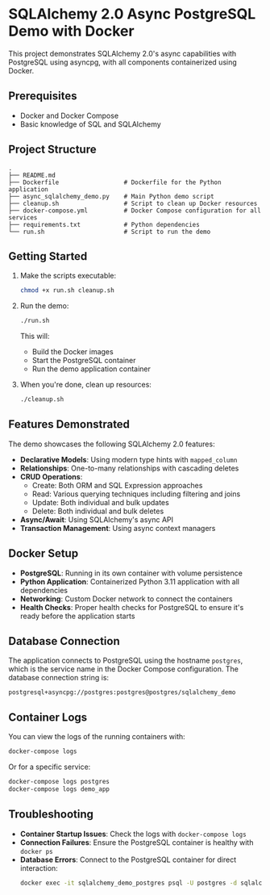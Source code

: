 # SQLAlchemy 2.0 Async PostgreSQL Demo with Docker

This project demonstrates SQLAlchemy 2.0's async capabilities with PostgreSQL using asyncpg, with all components containerized using Docker.

## Prerequisites

- Docker and Docker Compose
- Basic knowledge of SQL and SQLAlchemy

## Project Structure

```
.
├── README.md
├── Dockerfile                  # Dockerfile for the Python application
├── async_sqlalchemy_demo.py    # Main Python demo script
├── cleanup.sh                  # Script to clean up Docker resources
├── docker-compose.yml          # Docker Compose configuration for all services
├── requirements.txt            # Python dependencies
└── run.sh                      # Script to run the demo
```

## Getting Started

1. Make the scripts executable:

   ```bash
   chmod +x run.sh cleanup.sh
   ```

2. Run the demo:

   ```bash
   ./run.sh
   ```

   This will:
   - Build the Docker images
   - Start the PostgreSQL container
   - Run the demo application container

3. When you're done, clean up resources:

   ```bash
   ./cleanup.sh
   ```

## Features Demonstrated

The demo showcases the following SQLAlchemy 2.0 features:

- **Declarative Models**: Using modern type hints with `mapped_column`
- **Relationships**: One-to-many relationships with cascading deletes
- **CRUD Operations**:
  - Create: Both ORM and SQL Expression approaches
  - Read: Various querying techniques including filtering and joins
  - Update: Both individual and bulk updates
  - Delete: Both individual and bulk deletes
- **Async/Await**: Using SQLAlchemy's async API
- **Transaction Management**: Using async context managers

## Docker Setup

- **PostgreSQL**: Running in its own container with volume persistence
- **Python Application**: Containerized Python 3.11 application with all dependencies
- **Networking**: Custom Docker network to connect the containers
- **Health Checks**: Proper health checks for PostgreSQL to ensure it's ready before the application starts

## Database Connection

The application connects to PostgreSQL using the hostname `postgres`, which is the service name in the Docker Compose configuration. The database connection string is:

```
postgresql+asyncpg://postgres:postgres@postgres/sqlalchemy_demo
```

## Container Logs

You can view the logs of the running containers with:

```bash
docker-compose logs
```

Or for a specific service:

```bash
docker-compose logs postgres
docker-compose logs demo_app
```

## Troubleshooting

- **Container Startup Issues**: Check the logs with `docker-compose logs`
- **Connection Failures**: Ensure the PostgreSQL container is healthy with `docker ps`
- **Database Errors**: Connect to the PostgreSQL container for direct interaction:
  ```bash
  docker exec -it sqlalchemy_demo_postgres psql -U postgres -d sqlalchemy_demo
  ```